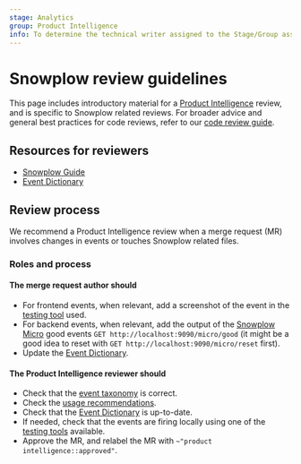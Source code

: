 ```yaml
---
stage: Analytics
group: Product Intelligence
info: To determine the technical writer assigned to the Stage/Group associated with this page, see https://about.gitlab.com/handbook/product/ux/technical-writing/#assignments
---
```


# Snowplow review guidelines

This page includes introductory material for a
[Product Intelligence](https://about.gitlab.com/handbook/engineering/development/analytics/product-intelligence/)
review, and is specific to Snowplow related reviews. For broader advice and
general best practices for code reviews, refer to our [code review guide](../code_review.md).

## Resources for reviewers

- [Snowplow Guide](index.md)
- [Event Dictionary](https://metrics.gitlab.com/snowplow/)

## Review process

We recommend a Product Intelligence review when a merge request (MR) involves changes in
events or touches Snowplow related files.

### Roles and process

#### The merge request **author** should

- For frontend events, when relevant, add a screenshot of the event in
  the [testing tool](implementation.md#develop-and-test-snowplow) used.
- For backend events, when relevant, add the output of the
  [Snowplow Micro](implementation.md#snowplow-micro) good events
  `GET http://localhost:9090/micro/good` (it might be a good idea
  to reset with `GET http://localhost:9090/micro/reset` first).
- Update the [Event Dictionary](event_dictionary_guide.md).

#### The Product Intelligence **reviewer** should

- Check that the [event taxonomy](index.md#structured-event-taxonomy) is correct.
- Check the [usage recommendations](implementation.md#usage-recommendations).
- Check that the [Event Dictionary](event_dictionary_guide.md) is up-to-date.
- If needed, check that the events are firing locally using one of the
[testing tools](implementation.md#develop-and-test-snowplow) available.
- Approve the MR, and relabel the MR with `~"product intelligence::approved"`.
